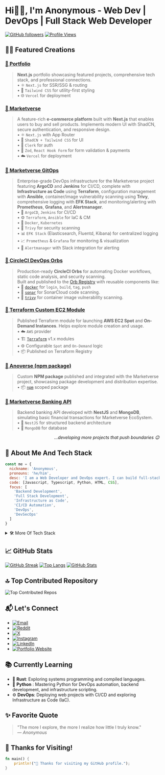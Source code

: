 # Hi👋🏻, I'm Anonymous - Web Dev | DevOps | Full Stack Web Developer

[![GitHub followers](https://img.shields.io/github/followers/iamanonymous419?label=Follow&style=social)](https://github.com/iamanonymous419)
[![Profile Views](https://visitcountpro.netlify.app/api?id=iamanonymous419&pretty=true)](https://github.com/iamanonymous419)

##  👨‍💻 Featured Creations

### [🔗 Portfolio](https://portfolio-pink-sigma-72.vercel.app)  
> **Next.js** portfolio showcasing featured projects, comprehensive tech stack, and professional connections.   
> • ⚛️ `Next.js` for SSR/SSG & routing  
> • 🎨 `Tailwind CSS` for utility-first styling  
> • 🌐 `Vercel` for deployment  

### [🔗 Marketverse](https://marketverse-phi.vercel.app)  
> A feature-rich **e-commerce platform** built with **Next.js** that enables users to buy and sell products. Implements modern UI with ShadCN, secure authentication, and responsive design.   
> • ⚛️ `Next.js` with App Router  
> • 🎨 `ShadCN + Tailwind CSS` for UI  
> • 🔐 `Clerk` for auth  
> • 🛒 `Zod`, `React Hook Form` for form validation & payments  
> • ☁️ `Vercel` for deployment  

### [🔗 Marketverse GitOps](https://github.com/iamanonymous419/marketverse-gitops)  
> Enterprise-grade DevOps infrastructure for the Marketverse project featuring **ArgoCD** and **Jenkins** for CI/CD, complete with **Infrastructure as Code** using **Terraform**, configuration management with **Ansible**, container/image vulnerability scanning using **Trivy**, comprehensive logging with **EFK Stack**, and monitoring/alerting with **Prometheus**, **Grafana**, and **Alertmanager**.  
> • 🚀 `ArgoCD`, `Jenkins` for CI/CD  
> • ⚙️ `Terraform`, `Ansible` for IaC & CM  
> • 🐳 `Docker`, `Kubernetes`  
> • 🔐 `Trivy` for security scanning  
> • 📊 `EFK Stack` (Elasticsearch, Fluentd, Kibana) for centralized logging  
> • 📈 `Prometheus` & `Grafana` for monitoring & visualization  
> • 🚨 `Alertmanager` with Slack integration for alerting  

### [🔗 CircleCI DevOps Orbs](https://github.com/iamanonymous419/orbs)  
> Production-ready **CircleCI Orbs** for automating Docker workflows, static code analysis, and security scanning.  
> Built and published to the [Orb Registry](https://circleci.com/developer/orbs) with reusable components like:  
> • 🐳 [`docker`](https://circleci.com/developer/orbs/orb/iamanonymous419/docker) for `login`, `build`, `tag`, `push`  
> • 🧠 [`sonar`](https://circleci.com/developer/orbs/orb/iamanonymous419/sonar) for SonarCloud code scanning.  
> • 🔐 [`trivy`](https://circleci.com/developer/orbs/orb/iamanonymous419/trivy) for container image vulnerability scanning.

### [🔗 Terraform Custom EC2 Module](https://github.com/iamanonymous419/terraform-aws-ec2-module)  
> Published Terraform module for launching **AWS EC2 Spot** and **On-Demand Instances**. Helps explore module creation and usage.  
> • ☁️ `AWS` provider  
> • 🏗️ [`Terraform`](https://registry.terraform.io/modules/iamanonymous419/ec2-module/aws/latest) v1.x modules  
> • ⚙️ Configurable `Spot` and `On-Demand` logic  
> • 📦 Published on Terraform Registry

### [🔗 Anoverse (npm package)](https://github.com/iamanonymous419/anoverse)  
> Custom **NPM package** published and integrated with the Marketverse project, showcasing package development and distribution expertise.  
> • 📦 [`npm`](https://www.npmjs.com/package/anoverse) scoped package  

### [🔗 Marketverse Banking API](https://github.com/iamanonymous419/marketverse-banking)  
> Backend banking API developed with **NestJS** and **MongoDB**, simulating basic financial transactions for Marketverse EcoSystem.  
> • 🚀 `NestJS` for structured backend architecture  
> • 🍃 `MongoDB` for database

<p align="right"><i> ...developing more projects that push boundaries 😉 </i></p>

## 🧰 About Me And Tech Stack

```javascript
const me = {
  nickname: 'Anonymous', 
  pronouns: 'he/him',
  desc: 'I am a Web Developer and DevOps expert. I can build full-stack projects from scratch and deploy them to production.',
  code: [Javascript, Typescript, Python, HTML, CSS],
  focus: [
    'Backend Development', 
    'Full Stack Development', 
    'Infrastructure as Code', 
    'CI/CD Automation', 
    'DevOps',
    'DevSecOps'
  ]
}
```

<details>
<summary>🛠️ More Of Tech Stack </summary>

## 🌐 Web Development

### 🧑‍ **Frontend**
[![React](https://img.shields.io/badge/React-20232A?style=flat&logo=react&logoColor=61DAFB)](https://reactjs.org/)
[![JavaScript](https://img.shields.io/badge/JavaScript-F7DF1E?style=flat&logo=javascript&logoColor=black)](https://developer.mozilla.org/en-US/docs/Web/JavaScript)
[![TypeScript](https://img.shields.io/badge/TypeScript-3178C6?style=flat&logo=typescript&logoColor=white)](https://www.typescriptlang.org/)
[![ShadCN](https://img.shields.io/badge/Shadcn_UI-black?style=flat&logo=tailwindcss&logoColor=white)](https://ui.shadcn.com/)
[![React Hook Form](https://img.shields.io/badge/React_Hook_Form-EC5990?style=flat&logo=reacthookform&logoColor=white)](https://react-hook-form.com/)
[![Redux](https://img.shields.io/badge/Redux-764ABC?style=flat&logo=redux&logoColor=white)](https://redux.js.org/)
[![RTK Query](https://img.shields.io/badge/RTK_Query-764ABC?style=flat&logo=redux&logoColor=white)](https://redux-toolkit.js.org/rtk-query/overview)
[![TanStack Query](https://img.shields.io/badge/TanStack_Query-FF4154?style=flat&logo=react-query&logoColor=white)](https://tanstack.com/query)
[![React Router](https://img.shields.io/badge/React_Router-CA4245?style=flat&logo=react-router&logoColor=white)](https://reactrouter.com/)
[![daisyUI](https://img.shields.io/badge/daisyUI-7F1D1D?style=flat&logo=tailwindcss&logoColor=white)](https://daisyui.com/)

### 🎨 **Styling**
[![CSS3](https://img.shields.io/badge/CSS3-1572B6?style=flat&logo=css3&logoColor=white)](https://developer.mozilla.org/en-US/docs/Web/CSS)
[![Tailwind CSS](https://img.shields.io/badge/Tailwind_CSS-38B2AC?style=flat&logo=tailwind-css&logoColor=white)](https://tailwindcss.com/)
[![SCSS](https://img.shields.io/badge/SCSS-CC6699?style=flat&logo=sass&logoColor=white)](https://sass-lang.com/)

### 🧠 **Backend**
[![Node.js](https://img.shields.io/badge/Node.js-43853D?style=flat&logo=node.js&logoColor=white)](https://nodejs.org/)
[![Python](https://img.shields.io/badge/Python-3776AB?style=flat&logo=python&logoColor=white)](https://www.python.org/)
[![Express.js](https://img.shields.io/badge/Express.js-000000?style=flat&logo=express&logoColor=white)](https://expressjs.com/)
[![NestJS](https://img.shields.io/badge/NestJS-E0234E?style=flat&logo=nestjs&logoColor=white)](https://nestjs.com/)
[![Prisma](https://img.shields.io/badge/Prisma-2D3748?style=flat&logo=prisma&logoColor=white)](https://www.prisma.io/)
[![Drizzle ORM](https://img.shields.io/badge/Drizzle_ORM-000000?style=flat&logoColor=white)](https://orm.drizzle.team/)
[![JWT](https://img.shields.io/badge/JWT-000000?style=flat&logo=jsonwebtokens&logoColor=white)](https://jwt.io/)

### 📦 **Package Manager**
[![NPM](https://img.shields.io/badge/-NPM-000?style=for-the-badge&logo=npm)](https://www.npmjs.com/)
[![Yarn](https://img.shields.io/badge/-yarn-000?style=for-the-badge&logo=yarn)](https://yarnpkg.com/)
[![pnpm](https://img.shields.io/badge/pnpm-222222?style=for-the-badge&logo=pnpm&logoColor=yellow)](https://pnpm.io/)
[![Bun](https://img.shields.io/badge/Bun-000000?style=for-the-badge&logo=bun&logoColor=white)](https://bun.sh/)

### 🗄️ **Databases**
[![PostgreSQL](https://img.shields.io/badge/PostgreSQL-4169E1?style=flat&logo=postgresql&logoColor=white)](https://www.postgresql.org/)
[![MongoDB](https://img.shields.io/badge/MongoDB-4EA94B?style=flat&logo=mongodb&logoColor=white)](https://www.mongodb.com/)
[![MySQL](https://img.shields.io/badge/MySQL-4479A1?style=flat&logo=mysql&logoColor=white)](https://www.mysql.com/)

### 🧰 **Others**
[![Next.js](https://img.shields.io/badge/Next.js-000000?style=flat&logo=next.js&logoColor=white)](https://nextjs.org/)
[![GraphQL](https://img.shields.io/badge/GraphQL-E10098?style=flat&logo=graphql&logoColor=white)](https://graphql.org/)
[![Cloudinary](https://img.shields.io/badge/Cloudinary-3448C5?style=flat&logo=cloudinary&logoColor=white)](https://cloudinary.com/)

## ⚙️ DevOps

### 🖥️ **Operating System**
[![Linux](https://img.shields.io/badge/Linux-FCC624?style=flat&logo=linux&logoColor=black)](https://www.linux.org/)

### 📊 **Monitoring**
[![Prometheus](https://img.shields.io/badge/Prometheus-E6522C?style=flat&logo=prometheus&logoColor=white)](https://prometheus.io/)
[![Grafana](https://img.shields.io/badge/Grafana-F46800?style=flat&logo=grafana&logoColor=white)](https://grafana.com/)
[![Alertmanager](https://img.shields.io/badge/Alertmanager-E6522C?style=flat&logo=prometheus&logoColor=white)](https://prometheus.io/docs/alerting/latest/alertmanager/)

### 📝 **Logging**
[![Elasticsearch](https://img.shields.io/badge/Elasticsearch-20A7C9?style=flat\&logo=elasticsearch\&logoColor=white)](https://www.elastic.co/elasticsearch/)
[![Filebeat](https://img.shields.io/badge/Filebeat-4EA94B?style=flat\&logo=elastic\&logoColor=white)](https://www.elastic.co/beats/filebeat)
[![Kibana](https://img.shields.io/badge/Kibana-DA70D6?style=flat\&logo=kibana\&logoColor=white)](https://www.elastic.co/kibana)

### 🔄 **CI/CD**
[![Jenkins](https://img.shields.io/badge/Jenkins-D24939?style=flat&logo=jenkins&logoColor=white)](https://www.jenkins.io/)
[![ArgoCD](https://img.shields.io/badge/ArgoCD-F47560?style=flat&logo=argo&logoColor=white)](https://argoproj.github.io/cd/)
[![GitHub Actions](https://img.shields.io/badge/GitHub_Actions-2088FF?style=flat&logo=github-actions&logoColor=white)](https://github.com/features/actions)
[![CircleCI](https://img.shields.io/badge/-CircleCI-ffffff?style=flat&logo=circleci&logoColor=343434&labelColor=ffffff)](https://circleci.com/)

### 🔧 **Version Control**
[![Git](https://img.shields.io/badge/-Git-000?style=for-the-badge&logo=git)](https://git-scm.com/)
[![GitHub](https://img.shields.io/badge/-GitHub-000?style=for-the-badge&logo=github)](https://github.com/)

### 🪄 **Automation**
[![Bash](https://img.shields.io/badge/Bash-4EAA25?style=flat&logo=gnu-bash&logoColor=white)](https://www.gnu.org/software/bash/)

### ☸️ **Container Orchestration**
[![Kubernetes](https://img.shields.io/badge/Kubernetes-326CE5?style=flat&logo=kubernetes&logoColor=white)](https://kubernetes.io/)
[![minikube](https://img.shields.io/badge/minikube-2496ED?style=flat&logo=kubernetes&logoColor=white)](https://minikube.sigs.k8s.io/)
[![EKS](https://img.shields.io/badge/AWS_EKS-FF9900?style=flat&logo=amazon-eks&logoColor=white)](https://aws.amazon.com/eks/)

### 🐳 **Containerization**
[![Docker](https://img.shields.io/badge/Docker-2496ED?style=flat&logo=docker&logoColor=white)](https://www.docker.com/)

### 📜 **Infrastructure as Code (IaC)**
[![Terraform](https://img.shields.io/badge/Terraform-623CE4?style=flat&logo=terraform&logoColor=white)](https://www.terraform.io/)
[![Ansible](https://img.shields.io/badge/Ansible-EE0000?style=flat&logo=ansible&logoColor=white)](https://www.ansible.com/)

### ☁️ **Cloud**
[![AWS](https://img.shields.io/badge/AWS-232F3E?style=flat&logo=amazon-aws&logoColor=white)](https://aws.amazon.com/)
[![AWS EKS](https://img.shields.io/badge/AWS-EKS-orange?logo=amazon-aws&logoColor=white)](https://docs.aws.amazon.com/eks/)
[![AWS ECR](https://img.shields.io/badge/AWS-ECR-9cf?logo=amazon-aws&logoColor=white)](https://docs.aws.amazon.com/AmazonECR/)
[![AWS ECS](https://img.shields.io/badge/AWS-ECS-blue?logo=amazon-aws&logoColor=white)](https://docs.aws.amazon.com/AmazonECS/)
[![AWS IAM](https://img.shields.io/badge/AWS-IAM-yellow?logo=amazon-aws&logoColor=white)](https://docs.aws.amazon.com/IAM/)
[![AWS S3](https://img.shields.io/badge/AWS-S3-red?logo=amazon-aws&logoColor=white)](https://docs.aws.amazon.com/AmazonS3/)
[![AWS DynamoDB](https://img.shields.io/badge/AWS-DynamoDB-blueviolet?logo=amazon-aws&logoColor=white)](https://docs.aws.amazon.com/amazondynamodb/)
[![AWS RDS](https://img.shields.io/badge/AWS-RDS-success?logo=amazon-aws&logoColor=white)](https://docs.aws.amazon.com/AmazonRDS/)
[![AWS VPC](https://img.shields.io/badge/AWS-VPC-lightgrey?logo=amazon-aws&logoColor=white)](https://docs.aws.amazon.com/vpc/)
[![AWS EC2](https://img.shields.io/badge/AWS-EC2-brown?logo=amazon-aws&logoColor=white)](https://docs.aws.amazon.com/ec2/)

### 💬 **Communication & Notifications**
[![Slack](https://img.shields.io/badge/Slack-4A154B?style=flat&logo=slack&logoColor=white)](https://slack.com/)
[![Gmail](https://img.shields.io/badge/Gmail-D14836?style=flat&logo=gmail&logoColor=white)](https://gmail.com/)

### 🛡️ **Security Scanning**
[![Trivy](https://img.shields.io/badge/Trivy-0F172A?style=flat&logo=trivy&logoColor=white)](https://github.com/aquasecurity/trivy)
[![SonarQube](https://img.shields.io/badge/SonarQube-4E9BCD?style=flat&logo=sonarqube&logoColor=white)](https://www.sonarqube.org/)
[![OWASP ZAP](https://img.shields.io/badge/OWASP_ZAP-00549E?style=flat&logo=owasp&logoColor=white)](https://owasp.org/www-project-zap/)

### 🔐 **Secrets Management**
[![HashiCorp Vault](https://img.shields.io/badge/HashiCorp_Vault-000000?style=flat&logo=vault&logoColor=white)](https://www.vaultproject.io/)

# 🚀 My Tech Learning Journey

## 📅 Timeline Overview

### 2023 - Foundation Year
```
🎯 START
 ├─ 🌐 HTML                     (August 2023)
 ├─ 🎨 CSS                      (November 2023) 
 └─ 💻 JavaScript               (December 2023)
```

### 2024 - Building Skills
```
 ├─ 🗃️ Git & GitHub             (January 2024)
 ├─ ⚛️ React + 💨 Tailwind CSS  (March 2024)
 ├─ 💅 SCSS                     (April 2024)
 ├─ 🟩 Node.js & 🚂 Express.js  (June 2024)
 ├─ 🍃 MongoDB & 🧱 NestJS      (June 2024)
 ├─ 🐬 MySQL & 🐘 PostgreSQL    (July 2024)
 ├─ 🧩 Prisma ORM               (August 2024)
 ├─ 🔥 Next.js                  (September 2024)
 └─ 🐳 Docker                   (October 2024)
```

### 2025 - Advanced & DevOps
```
 ├─ ☸️ Kubernetes               (December 2024)
 ├─ 🐚 Bash & 🐧 Linux          (January 2025)
 ├─ 📦 Terraform & 🧰 Ansible   (February 2025)
 ├─ 🎯 PROJECT: MarketVerse     (March 2025)
 │   ├─ ☁️ AWS & EKS
 │   ├─ 🔍 Trivy & 🧪 Jenkins
 │   ├─ 📊 Grafana & 📈 Prometheus
 │   ├─ 🚀 ArgoCD
 │   └─ 🌿 Drizzle ORM
 ├─ 🧠 AWS Deep Dive            (April 2025)
 ├─ 🔍 SonarQube & 🛡️ OWASP    (May 2025)
 ├─ 🔐 Vault & 🔧 GitHub Actions (June 2025)
 ├─ 🌼 DaisyUI & ⚙️ CircleCI    (July 2025)
 ├─ 🌐 Nginx, 🧪 Jest, EFK Stack & 💬 Slack (August 2025)
 │   ├─ 🔍 Elasticsearch
 │   ├─ 📝 Filebeat
 │   ├─ 📊 Kibana
 │   └─ 💬 Slack
 ├─ 🐍 Python                   (September 2025)
 └─ 📍 Present Day
```

</details>

## 📈 GitHub Stats

[![GitHub Streak](https://github-readme-streak-stats.herokuapp.com/?user=iamanonymous419&theme=dracula)](https://github.com/iamanonymous419)
[![Top Langs](https://github-readme-stats.vercel.app/api/top-langs/?username=iamanonymous419&layout=compact&theme=dracula)](https://github.com/iamanonymous419)
[![GitHub Stats](https://github-readme-stats.vercel.app/api?username=iamanonymous419&show_icons=true&theme=dracula)](https://github.com/iamanonymous419)

## 🔝 Top Contributed Repository

![Top Contributed Repos](https://github-contributor-stats.vercel.app/api?username=iamanonymous419&limit=5&theme=dracula&combine_all_yearly_contributions=true)

## 📬 Let's Connect
- [![Email](https://img.shields.io/badge/Gmail-D14836?style=flat&logo=gmail&logoColor=white)](https://mail.google.com/mail/?view=cm&fs=1&to=anonymous292009@gmail.com)
- [![Reddit](https://img.shields.io/badge/Reddit-FF4500?style=flat&logo=reddit&logoColor=white)](https://www.reddit.com/u/Anonymous292009)
- [![X](https://img.shields.io/badge/X-000000?style=flat&logo=x&logoColor=white)](https://x.com/Anonymous292009)
- [![Instagram](https://img.shields.io/badge/Instagram-E4405F?style=flat&logo=instagram&logoColor=white)](https://www.instagram.com/anonymous22009)
- [![LinkedIn](https://img.shields.io/badge/LinkedIn-0A66C2?style=flat&logo=linkedin&logoColor=white)](https://www.linkedin.com/in/debbag2009)
- [![Portfolio Website](https://img.shields.io/badge/Portfolio-000000?style=flat&logo=firefox&logoColor=white)](https://portfolio-pink-sigma-72.vercel.app)

## 📚 Currently Learning
- 🦀 **Rust**: Exploring systems programming and compiled languages.
- 🐍 **Python** : Mastering Python for DevOps automation, backend development, and infrastructure scripting.
- ⚙️ **DevOps**: Deploying web projects with CI/CD and exploring Infrastructure as Code (IaC).

## ✨ Favorite Quote

> "The more I explore, the more I realize how little I truly know."   
> — *Anonymous*

## 🦀 Thanks for Visiting!

```rust
fn main() {
    println!("🦀 Thanks for visiting my GitHub profile.");
}
```